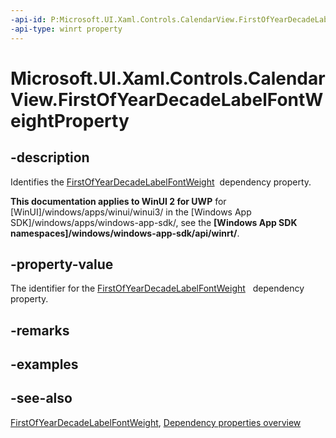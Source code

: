```yaml
---
-api-id: P:Microsoft.UI.Xaml.Controls.CalendarView.FirstOfYearDecadeLabelFontWeightProperty
-api-type: winrt property
---
```


<!-- Property syntax
public Windows.UI.Xaml.DependencyProperty FirstOfYearDecadeLabelFontWeightProperty { get; }
-->

# Microsoft.UI.Xaml.Controls.CalendarView.FirstOfYearDecadeLabelFontWeightProperty

## -description
Identifies the [FirstOfYearDecadeLabelFontWeight](calendarview_firstofyeardecadelabelfontweight.md)  dependency property.

**This documentation applies to WinUI 2 for UWP** for [WinUI]/windows/apps/winui/winui3/ in the [Windows App SDK]/windows/apps/windows-app-sdk/, see the **[Windows App SDK namespaces]/windows/windows-app-sdk/api/winrt/**.

## -property-value
The identifier for the [FirstOfYearDecadeLabelFontWeight](calendarview_firstofyeardecadelabelfontweight.md)   dependency property.

## -remarks

## -examples

## -see-also
[FirstOfYearDecadeLabelFontWeight](calendarview_firstofyeardecadelabelfontweight.md), [Dependency properties overview](/windows/uwp/xaml-platform/dependency-properties-overview)
